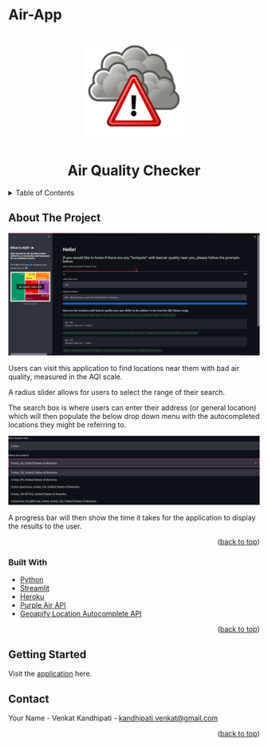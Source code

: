 # Air-App

<div id="top"></div>
<!--
*** Thanks for checking out the Best-README-Template. If you have a suggestion
*** that would make this better, please fork the repo and create a pull request
*** or simply open an issue with the tag "enhancement".
*** Don't forget to give the project a star!
*** Thanks again! Now go create something AMAZING! :D
-->



<!-- PROJECT SHIELDS -->
<!--
*** I'm using markdown "reference style" links for readability.
*** Reference links are enclosed in brackets [ ] instead of parentheses ( ).
*** See the bottom of this document for the declaration of the reference variables
*** for contributors-url, forks-url, etc. This is an optional, concise syntax you may use.
*** https://www.markdownguide.org/basic-syntax/#reference-style-links
-->
<!-- [![LinkedIn][linkedin-shield]][https://www.linkedin.com/in/venkatkandhipati] -->



<!-- PROJECT LOGO -->
<br />
<div align="center">
  <a href="https://github.com/VenkatKandhipati/Air-App">
    <img src="app_image.png" alt="Logo" width="200" height="200">
  </a>

<h1 align="center">Air Quality Checker</h1>

<!--   <p align="center">
    project_description
    <br />
    <a href="https://github.com/github_username/repo_name"><strong>Explore the docs »</strong></a>
    <br />
    <br />
    <a href="https://github.com/github_username/repo_name">View Demo</a>
    ·
    <a href="https://github.com/github_username/repo_name/issues">Report Bug</a>
    ·
    <a href="https://github.com/github_username/repo_name/issues">Request Feature</a>
  </p> -->
</div>



<!-- TABLE OF CONTENTS -->
<details>
  <summary>Table of Contents</summary>
  <ol>
    <li>
      <a href="#about-the-project">About The Project</a>
      <ul>
        <li><a href="#built-with">Built With</a></li>
      </ul>
    </li>
    <li>
      <a href="#getting-started">Getting Started</a>
    </li>
<!--     <li><a href="#usage">Usage</a></li>
    <li><a href="#roadmap">Roadmap</a></li>
    <li><a href="#contributing">Contributing</a></li>
    <li><a href="#license">License</a></li>
    <li><a href="#contact">Contact</a></li>
    <li><a href="#acknowledgments">Acknowledgments</a></li> -->
  </ol>
</details>



<!-- ABOUT THE PROJECT -->
## About The Project

<img src="AQI_example.png" alt="example">


Users can visit this application to find locations near them with bad air quality, measured in the AQI scale.

A radius slider allows for users to select the range of their search.

The search box is where users can enter their address (or general location) which will then populate the below drop down menu with the autocompleted locations they might be referring to.

<img src="autocomplete_example.png" alt="autocomplete example">



A progress bar will then show the time it takes for the application to display the results to the user.


<p align="right">(<a href="#top">back to top</a>)</p>



### Built With

* [Python](https://www.python.org/)
* [Streamlit](https://streamlit.io/)
* [Heroku](https://streamlit.io/)
* [Purple Air API](https://api.purpleair.com/)
* [Geoapify Location Autocomplete API](https://www.geoapify.com/address-autocomplete)


<p align="right">(<a href="#top">back to top</a>)</p>



<!-- GETTING STARTED -->
## Getting Started

Visit the [application](https://aqichecker.herokuapp.com/) here.

<!-- CONTACT -->
## Contact

Your Name - Venkat Kandhipati - kandhipati.venkat@gmail.com

<!-- Project Link: [https://github.com/github_username/repo_name](https://github.com/github_username/repo_name) -->

<p align="right">(<a href="#top">back to top</a>)</p>

